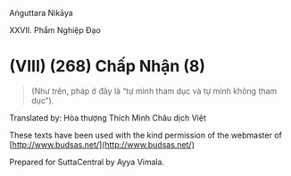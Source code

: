 Aṅguttara Nikāya

XXVII. Phẩm Nghiệp Ðạo

# (VIII) (268) Chấp Nhận (8)

> (Như trên, pháp ở đây là “tự mình tham dục và tự mình không tham dục”).

Translated by: Hòa thượng Thích Minh Châu dịch Việt

These texts have been used with the kind permission of the webmaster of [http://www.budsas.net/](http://www.budsas.net/)

Prepared for SuttaCentral by Ayya Vimala.
